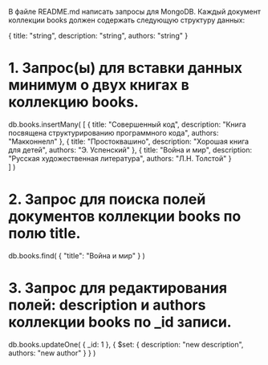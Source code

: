 В файле README.md написать запросы для MongoDB.
Каждый документ коллекции books должен содержать следующую структуру данных:

{
  title: "string",
  description: "string",
  authors: "string"
}

# 1. Запрос(ы) для вставки данных минимум о двух книгах в коллекцию books.

db.books.insertMany( [
    {
    title: "Совершенный код",
    description: "Книга посвящена структурированию программного кода",
    authors: "Макконнелл"
    },
    {
    title: "Простоквашино",
    description: "Хорошая книга для детей",
    authors: "Э. Успенский"
    },
    {
    title: "Война и мир",
    description: "Русская художественная литература",
    authors: "Л.Н. Толстой"
    }    
   ] )

# 2. Запрос для поиска полей документов коллекции books по полю title.
db.books.find(
    { "title": "Война и мир" }
)

# 3. Запрос для редактирования полей: description и authors коллекции books по _id записи.
db.books.updateOne(
    { _id: 1 },
    { $set:
        {
            description: "new description",
            authors: "new author"
        }
    }
)